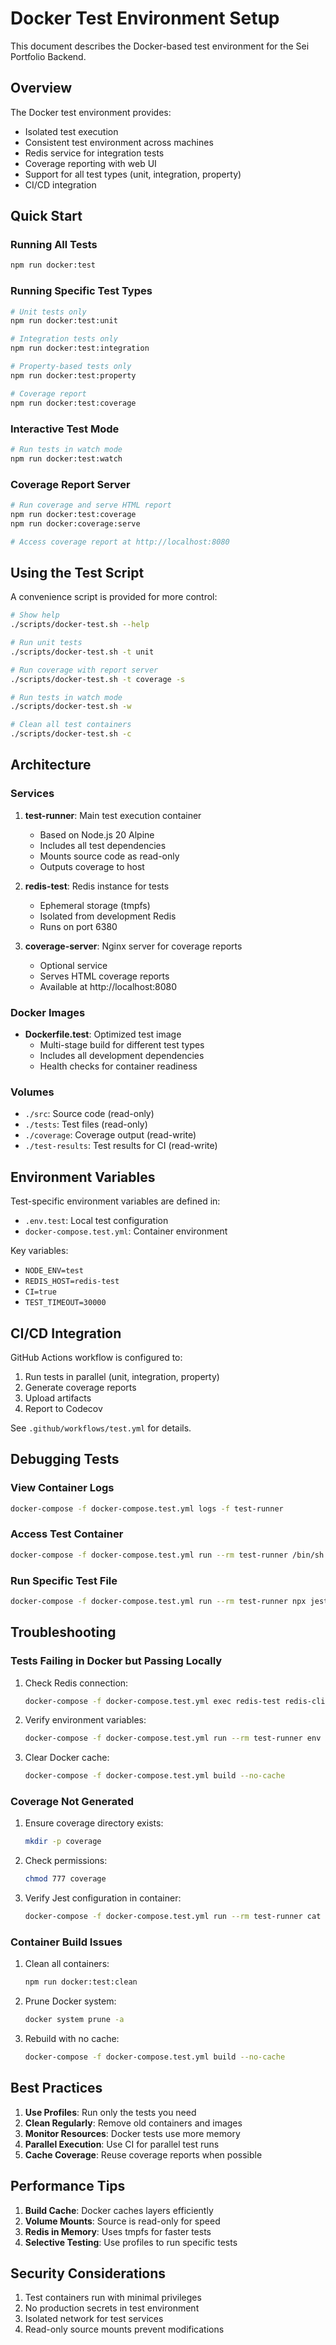# Docker Test Environment Setup

This document describes the Docker-based test environment for the Sei Portfolio Backend.

## Overview

The Docker test environment provides:
- Isolated test execution
- Consistent test environment across machines
- Redis service for integration tests
- Coverage reporting with web UI
- Support for all test types (unit, integration, property)
- CI/CD integration

## Quick Start

### Running All Tests
```bash
npm run docker:test
```

### Running Specific Test Types
```bash
# Unit tests only
npm run docker:test:unit

# Integration tests only
npm run docker:test:integration

# Property-based tests only
npm run docker:test:property

# Coverage report
npm run docker:test:coverage
```

### Interactive Test Mode
```bash
# Run tests in watch mode
npm run docker:test:watch
```

### Coverage Report Server
```bash
# Run coverage and serve HTML report
npm run docker:test:coverage
npm run docker:coverage:serve

# Access coverage report at http://localhost:8080
```

## Using the Test Script

A convenience script is provided for more control:

```bash
# Show help
./scripts/docker-test.sh --help

# Run unit tests
./scripts/docker-test.sh -t unit

# Run coverage with report server
./scripts/docker-test.sh -t coverage -s

# Run tests in watch mode
./scripts/docker-test.sh -w

# Clean all test containers
./scripts/docker-test.sh -c
```

## Architecture

### Services

1. **test-runner**: Main test execution container
   - Based on Node.js 20 Alpine
   - Includes all test dependencies
   - Mounts source code as read-only
   - Outputs coverage to host

2. **redis-test**: Redis instance for tests
   - Ephemeral storage (tmpfs)
   - Isolated from development Redis
   - Runs on port 6380

3. **coverage-server**: Nginx server for coverage reports
   - Optional service
   - Serves HTML coverage reports
   - Available at http://localhost:8080

### Docker Images

- **Dockerfile.test**: Optimized test image
  - Multi-stage build for different test types
  - Includes all development dependencies
  - Health checks for container readiness

### Volumes

- `./src`: Source code (read-only)
- `./tests`: Test files (read-only)
- `./coverage`: Coverage output (read-write)
- `./test-results`: Test results for CI (read-write)

## Environment Variables

Test-specific environment variables are defined in:
- `.env.test`: Local test configuration
- `docker-compose.test.yml`: Container environment

Key variables:
- `NODE_ENV=test`
- `REDIS_HOST=redis-test`
- `CI=true`
- `TEST_TIMEOUT=30000`

## CI/CD Integration

GitHub Actions workflow is configured to:
1. Run tests in parallel (unit, integration, property)
2. Generate coverage reports
3. Upload artifacts
4. Report to Codecov

See `.github/workflows/test.yml` for details.

## Debugging Tests

### View Container Logs
```bash
docker-compose -f docker-compose.test.yml logs -f test-runner
```

### Access Test Container
```bash
docker-compose -f docker-compose.test.yml run --rm test-runner /bin/sh
```

### Run Specific Test File
```bash
docker-compose -f docker-compose.test.yml run --rm test-runner npx jest src/services/PortfolioService.test.ts
```

## Troubleshooting

### Tests Failing in Docker but Passing Locally

1. Check Redis connection:
   ```bash
   docker-compose -f docker-compose.test.yml exec redis-test redis-cli ping
   ```

2. Verify environment variables:
   ```bash
   docker-compose -f docker-compose.test.yml run --rm test-runner env | grep -E "NODE_ENV|REDIS"
   ```

3. Clear Docker cache:
   ```bash
   docker-compose -f docker-compose.test.yml build --no-cache
   ```

### Coverage Not Generated

1. Ensure coverage directory exists:
   ```bash
   mkdir -p coverage
   ```

2. Check permissions:
   ```bash
   chmod 777 coverage
   ```

3. Verify Jest configuration in container:
   ```bash
   docker-compose -f docker-compose.test.yml run --rm test-runner cat jest.config.js
   ```

### Container Build Issues

1. Clean all containers:
   ```bash
   npm run docker:test:clean
   ```

2. Prune Docker system:
   ```bash
   docker system prune -a
   ```

3. Rebuild with no cache:
   ```bash
   docker-compose -f docker-compose.test.yml build --no-cache
   ```

## Best Practices

1. **Use Profiles**: Run only the tests you need
2. **Clean Regularly**: Remove old containers and images
3. **Monitor Resources**: Docker tests use more memory
4. **Parallel Execution**: Use CI for parallel test runs
5. **Cache Coverage**: Reuse coverage reports when possible

## Performance Tips

1. **Build Cache**: Docker caches layers efficiently
2. **Volume Mounts**: Source is read-only for speed
3. **Redis in Memory**: Uses tmpfs for faster tests
4. **Selective Testing**: Use profiles to run specific tests

## Security Considerations

1. Test containers run with minimal privileges
2. No production secrets in test environment
3. Isolated network for test services
4. Read-only source mounts prevent modifications